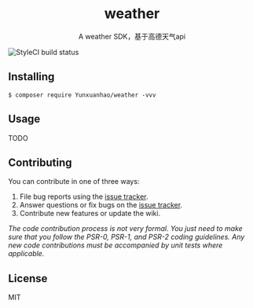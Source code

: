 <h1 align="center"> weather </h1>

<p align="center"> A weather SDK，基于高德天气api</p>

![StyleCI build status](https://github.styleci.io/repos/147484191/shield) 


## Installing

```shell
$ composer require Yunxuanhao/weather -vvv
```

## Usage

TODO

## Contributing

You can contribute in one of three ways:

1. File bug reports using the [issue tracker](https://github.com/Yunxuanhao/weather/issues).
2. Answer questions or fix bugs on the [issue tracker](https://github.com/Yunxuanhao/weather/issues).
3. Contribute new features or update the wiki.

_The code contribution process is not very formal. You just need to make sure that you follow the PSR-0, PSR-1, and PSR-2 coding guidelines. Any new code contributions must be accompanied by unit tests where applicable._

## License

MIT
